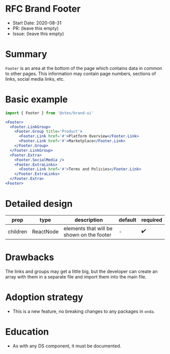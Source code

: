 # RFC Brand Footer

- Start Date: 2020-08-31
- PR: (leave this empty)
- Issue: (leave this empty)

# Summary

`Footer` is an area at the bottom of the page which contains data in common to other pages. This information may contain page numbers, sections of links, social media links, etc.

# Basic example

```jsx
import { Footer } from '@vtex/brand-ui'

<Footer>
  <Footer.LinkGroup>
    <Footer.Group title='Product'>
      <Footer.Link href='#'>Platform Overview</Footer.Link>
      <Footer.Link href='#'>Marketplace</Footer.Link>
    </Footer.Group>
  </Footer.LinkGroup>
  <Footer.Extra>
    <Footer.SocialMedia />
    <Footer.ExtraLinks>
      <Footer.Link href='#'>Terms and Policies</Footer.Link>
    </Footer.ExtraLinks>
  </Footer.Extra>
<Footer>
```

# Detailed design

| prop     | type        | description             | default | required |
| -------- | ----------- | ----------------------- | -------- | ------ |
| children | ReactNode | elements that will be shown on the footer | - | ✔️ |

# Drawbacks

The links and groups may get a little big, but the developer can create an array with them in a separate file and import them into the main file.

# Adoption strategy 

- This is a new feature, no breaking changes to any packages in `onda`.

# Education 

- As with any DS component, it must be documented.
